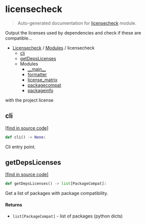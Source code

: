 # licensecheck

> Auto-generated documentation for [licensecheck](../../licensecheck/__init__.py) module.

Output the licenses used by dependencies and check if these are compatible...

- [Licensecheck](../README.md#licensecheck-index) / [Modules](../README.md#licensecheck-modules) / licensecheck
    - [cli](#cli)
    - [getDepsLicenses](#getdepslicenses)
    - Modules
        - [\_\_main\_\_](module.md#__main__)
        - [formatter](formatter.md#formatter)
        - [license_matrix](license_matrix.md#license_matrix)
        - [packagecompat](packagecompat.md#packagecompat)
        - [packageinfo](packageinfo.md#packageinfo)

with the project license

## cli

[[find in source code]](../../licensecheck/__init__.py#L94)

```python
def cli() -> None:
```

Cli entry point.

## getDepsLicenses

[[find in source code]](../../licensecheck/__init__.py#L45)

```python
def getDepsLicenses() -> list[PackageCompat]:
```

Get a list of packages with package compatibility.

#### Returns

- `list[PackageCompat]` - list of packages (python dicts)
